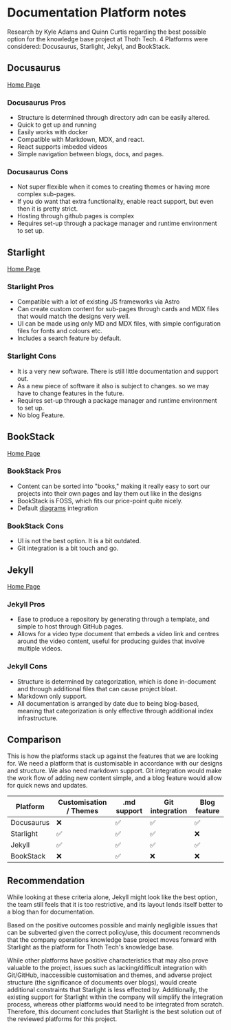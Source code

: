 # Documentation Platform notes

Research by Kyle Adams and Quinn Curtis regarding the best possible option for the knowledge base
project at Thoth Tech. 4 Platforms were considered: Docusaurus, Starlight, Jekyl, and BookStack.

## Docusaurus

[Home Page](https://docusaurus.io/)

### Docusaurus Pros

- Structure is determined through directory adn can be easily altered.
- Quick to get up and running
- Easily works with docker
- Compatible with Markdown, MDX, and react.
- React supports imbeded videos
- Simple navigation between blogs, docs, and pages.

### Docusaurus Cons

- Not super flexible when it comes to creating themes or having more complex sub-pages.
- If you do want that extra functionality, enable react support, but even then it is pretty strict.
- Hosting through github pages is complex
- Requires set-up through a package manager and runtime environment to set up.

## Starlight

[Home Page](https://starlight.astro.build/)

### Starlight Pros

- Compatible with a lot of existing JS frameworks via Astro
- Can create custom content for sub-pages through cards and MDX files that would match the designs
  very well.
- UI can be made using only MD and MDX files, with simple configuration files for fonts and colours
  etc.
- Includes a search feature by default.

### Starlight Cons

- It is a very new software. There is still little documentation and support out.
- As a new piece of software it also is subject to changes. so we may have to change features in the
  future.
- Requires set-up through a package manager and runtime environment to set up.
- No blog Feature.

## BookStack

[Home Page](https://www.bookstackapp.com/)

### BookStack Pros

- Content can be sorted into "books," making it really easy to sort our projects into their own
  pages and lay them out like in the designs
- BookStack is FOSS, which fits our price-point quite nicely.
- Default [diagrams](https://www.drawio.com/) integration

### BookStack Cons

- UI is not the best option. It is a bit outdated.
- Git integration is a bit touch and go.

## Jekyll

[Home Page](https://jekyllrb.com/)

### Jekyll Pros

- Ease to produce a repository by generating through a template, and simple to host through GitHub
  pages.
- Allows for a video type document that embeds a video link and centres around the video content,
  useful for producing guides that involve multiple videos.

### Jekyll Cons

- Structure is determined by categorization, which is done in-document and through additional files
  that can cause project bloat.
- Markdown only support.
- All documentation is arranged by date due to being blog-based, meaning that categorization is only
  effective through additional index infrastructure.

## Comparison

This is how the platforms stack up against the features that we are looking for. We need a platform
that is customisable in accordance with our designs and structure. We also need markdown support.
Git integration would make the work flow of adding new content simple, and a blog feature would
allow for quick news and updates.

| Platform   | Customisation / Themes | .md support | Git integration | Blog feature |
| ---------- | ---------------------- | ----------- | --------------- | ------------ |
| Docusaurus | ❌                     | ✅          | ✅              | ✅           |
| Starlight  | ✅                     | ✅          | ✅              | ❌           |
| Jekyll     | ✅                     | ✅          | ✅              | ✅           |
| BookStack  | ❌                     | ✅          | ❌              | ❌           |

## Recommendation

While looking at these criteria alone, Jekyll might look like the best option, the team still feels
that it is too restrictive, and its layout lends itself better to a blog than for documentation.

Based on the positive outcomes possible and mainly negligible issues that can be subverted given the
correct policy/use, this document recommends that the company operations knowledge base project
moves forward with Starlight as the platform for Thoth Tech's knowledge base.

While other platforms have positive characteristics that may also prove valuable to the project,
issues such as lacking/difficult integration with Git/GitHub, inaccessible customisation and themes,
and adverse project structure (the significance of documents over blogs), would create additional
constraints that Starlight is less effected by. Additionally, the existing support for Starlight
within the company will simplify the integration process, whereas other platforms would need to be
integrated from scratch. Therefore, this document concludes that Starlight is the best solution out
of the reviewed platforms for this project.
